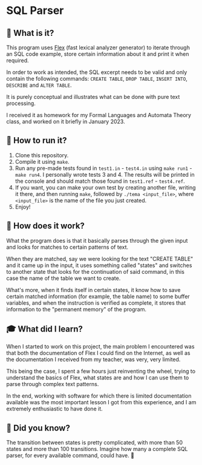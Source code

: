 # SQL Parser

## 🤖 What is it?

This program uses [Flex](https://en.wikipedia.org/wiki/Flex_(lexical_analyser_generator)) (fast lexical analyzer generator) to iterate through an SQL code example, store certain information about it and print it when required.

In order to work as intended, the SQL excerpt needs to be valid and only contain the following commands: `CREATE TABLE`, `DROP TABLE`, `INSERT INTO`, `DESCRIBE` and `ALTER TABLE`.

It is purely conceptual and illustrates what can be done with pure text processing.

I received it as homework for my Formal Languages and Automata Theory class, and worked on it briefly in January 2023.

## 🔗 How to run it?

1.  Clone this repository.
2.  Compile it using `make`.
3.  Run any pre-made tests found in `test1.in` - `test4.in` using `make run1` - `make run4`. I personally wrote tests 3 and 4. The results will be printed in the console and should match those found in `test1.ref` - `test4.ref`.
4.  If you want, you can make your own test by creating another file, writing it there, and then running `make`, followed by `./tema <input_file>`, where `<input_file>` is the name of the file you just created.
5.  Enjoy!

## 🔭 How does it work?

What the program does is that it basically parses through the given input and looks for matches to certain patterns of text.

When they are matched, say we were looking for the text "CREATE TABLE" and it came up in the input, it uses something called "states" and switches to another state that looks for the continuation of said command, in this case the name of the table we want to create.

What's more, when it finds itself in certain states, it know how to save certain matched information (for example, the table name) to some buffer variables, and when the instruction is verified as complete, it stores that information to the "permanent memory" of the program.

## 🎓 What did I learn?

When I started to work on this project, the main problem I encountered was that both the documentation of Flex I could find on the Internet, as well as the documentation I received from my teacher, was very, very limited.

This being the case, I spent a few hours just reinventing the wheel, trying to understand the basics of Flex, what states are and how I can use them to parse through complex text patterns.

In the end, working with software for which there is limited documentation available was the most important lesson I got from this experience, and I am extremely enthusiastic to have done it.

## 🤔 Did you know?

The transition between states is pretty complicated, with more than 50 states and more than 100 transitions. Imagine how many a complete SQL parser, for every available command, could have. 🤯